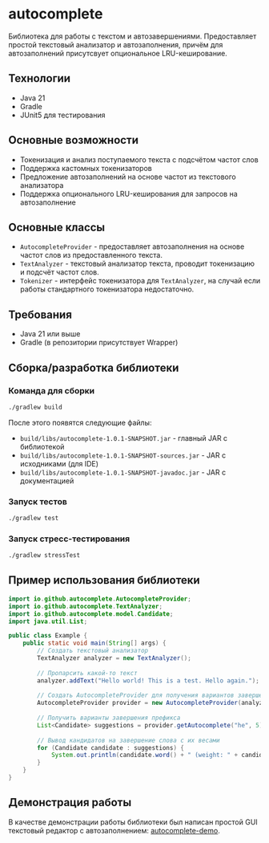 # autocomplete
Библиотека для работы с текстом и автозавершениями. Предоставляет простой текстовый анализатор и автозаполнения, причём для автозаполнений присутсвует опциональное LRU-кеширование.

## Технологии
- Java 21
- Gradle
- JUnit5 для тестирования

## Основные возможности
- Токенизация и анализ поступаемого текста с подсчётом частот слов
- Поддержка кастомных токенизаторов
- Предложение автозаполнений на основе частот из текстового анализатора
- Поддержка опционального LRU-кеширования для запросов на автозаполнение

## Основные классы
- `AutocompleteProvider` - предоставляет автозаполнения на основе частот слов из предоставленного текста.
- `TextAnalyzer` - текстовый анализатор текста, проводит токенизацию и подсчёт частот слов.
- `Tokenizer` - интерфейс токенизатора для `TextAnalyzer`, на случай если работы стандартного токенизатора недостаточно.

## Требования
- Java 21 или выше
- Gradle (в репозитории присутствует Wrapper)

## Сборка/разработка библиотеки

### Команда для сборки
```bash
./gradlew build
```

После этого появятся следующие файлы:
- `build/libs/autocomplete-1.0.1-SNAPSHOT.jar` - главный JAR с библиотекой
- `build/libs/autocomplete-1.0.1-SNAPSHOT-sources.jar` - JAR с исходниками (для IDE)
- `build/libs/autocomplete-1.0.1-SNAPSHOT-javadoc.jar` - JAR с документацией

### Запуск тестов
```bash
./gradlew test
```

### Запуск стресс-тестирования
```bash
./gradlew stressTest
```

## Пример использования библиотеки

```java
import io.github.autocomplete.AutocompleteProvider;
import io.github.autocomplete.TextAnalyzer;
import io.github.autocomplete.model.Candidate;
import java.util.List;

public class Example {
    public static void main(String[] args) {
        // Создать текстовый анализатор
        TextAnalyzer analyzer = new TextAnalyzer();
        
        // Пропарсить какой-то текст
        analyzer.addText("Hello world! This is a test. Hello again.");
        
        // Создать AutocompleteProvider для получения вариантов завершения слов
        AutocompleteProvider provider = new AutocompleteProvider(analyzer);
        
        // Получить варианты завершения префикса
        List<Candidate> suggestions = provider.getAutocomplete("he", 5);
        
        // Вывод кандидатов на завершение слова с их весами
        for (Candidate candidate : suggestions) {
            System.out.println(candidate.word() + " (weight: " + candidate.weight() + ")");
        }
    }
}
``` 

## Демонстрация работы
В качестве демонстрации работы библиотеки был написан простой GUI текстовый редактор с автозаполнением: [autocomplete-demo](https://github.com/Dkoplik/autocomplete-demo).
